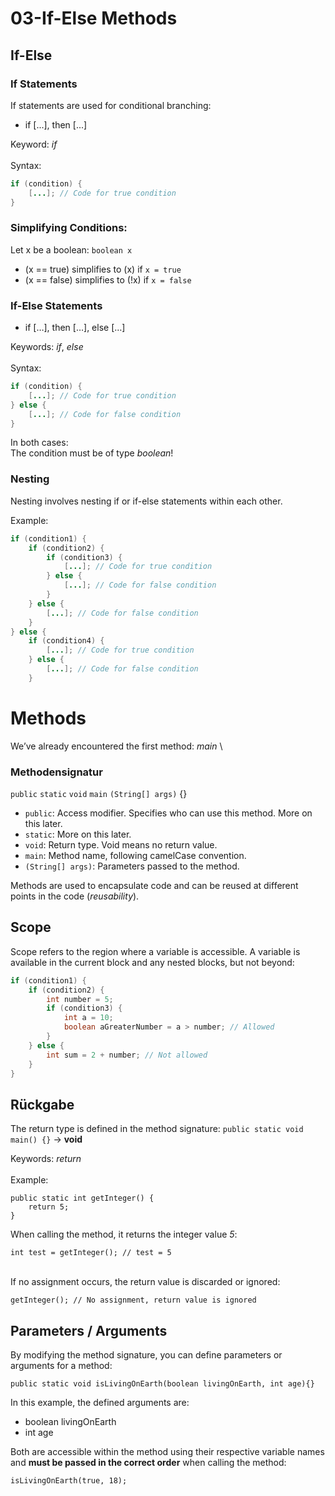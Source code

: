 # 03-If-Else Methods

## If-Else

### If Statements

If statements are used for conditional branching:
- if [...], then [...]

Keyword: _if_ \
\
Syntax:
```java
if (condition) {
    [...]; // Code for true condition
}
```
### Simplifying Conditions:
Let x be a boolean: `boolean x`

- (x == true) simplifies to (x) if `x = true`
- (x == false) simplifies to (!x) if `x = false`


### If-Else Statements
- if […], then […], else […]

Keywords: _if_, _else_ \
\
Syntax: 
```java
if (condition) {
    [...]; // Code for true condition
} else { 
    [...]; // Code for false condition
}
```
In both cases: \
The condition must be of type _boolean_!

### Nesting
Nesting involves nesting if or if-else statements within each other.

Example:
```java
if (condition1) {
    if (condition2) {
        if (condition3) {
            [...]; // Code for true condition
        } else { 
            [...]; // Code for false condition
        }
    } else {
        [...]; // Code for false condition
    }
} else {
    if (condition4) {
        [...]; // Code for true condition
    } else { 
        [...]; // Code for false condition
    }
```

# Methods
We’ve already encountered the first method: _main_ \

### Methodensignatur
`public` `static` `void` `main` `(String[] args)` {}
- `public`: Access modifier. Specifies who can use this method. More on this later.
- `static`: More on this later.
- `void`: Return type. Void means no return value.
- `main`: Method name, following camelCase convention.
- `(String[] args)`: Parameters passed to the method.

Methods are used to encapsulate code and can be reused at different points in the code (_reusability_).

## Scope

Scope refers to the region where a variable is accessible.
A variable is available in the current block and any nested blocks, but not beyond:
```java
if (condition1) {
    if (condition2) {
        int number = 5;
        if (condition3) {
            int a = 10;
            boolean aGreaterNumber = a > number; // Allowed
        } 
    } else {
        int sum = 2 + number; // Not allowed
    }
}
```

## Rückgabe

The return type is defined in the method signature: 
`public static void main() {}` -> **void**

Keywords: _return_ \
\
Example:
```
public static int getInteger() {
    return 5;
}
```
When calling the method, it returns the integer value _5_:
```
int test = getInteger(); // test = 5
```
\
If no assignment occurs, the return value is discarded or ignored:
```
getInteger(); // No assignment, return value is ignored
```

## Parameters / Arguments

By modifying the method signature, you can define parameters or arguments for a method:
```
public static void isLivingOnEarth(boolean livingOnEarth, int age){}
```
In this example, the defined arguments are:
- boolean livingOnEarth
- int age 

Both are accessible within the method using their respective variable names and **must be passed in the correct order** when calling the method:
```
isLivingOnEarth(true, 18);
```
